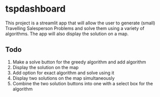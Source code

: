 # tspdashboard

This project is a streamlit app that will allow the user to generate (small) Travelling Salesperson Problems and 
solve them using a variety of algorithms. The app will also display the solution on a map. 

## Todo


1. Make a solve button for the greedy algorithm and add algorithm
1. Display the solution on the map
1. Add option for exact algorithm and solve using it 
1. Display two solutions on the map simultaneously
1. Combine the two solution buttons into one with a select box for the algorithm
